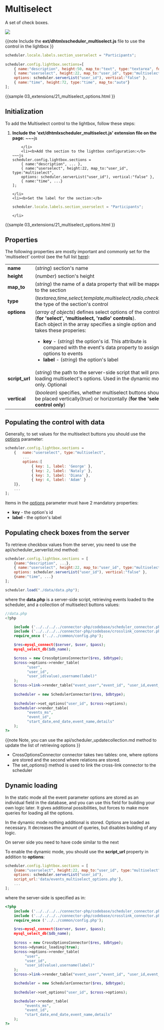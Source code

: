 
 Multiselect 
==============
A set of check boxes.

<img src="multiselect_editor.png"/>

{{note
Include the **ext/dhtmlxscheduler_multiselect.js** file to use the control in the lightbox
}}

~~~js
scheduler.locale.labels.section_userselect = "Participants";
 
scheduler.config.lightbox.sections=[	
	{ name:"description", height:50, map_to:"text", type:"textarea", focus:true },
	{ name:"userselect", height:22, map_to:"user_id", type:"multiselect", 
    options: scheduler.serverList("user_id"), vertical:"false" },
	{ name:"time", height:72, type:"time", map_to:"auto"}	
];
~~~

{{sample
	03_extensions/21_multiselect_options.html
}}


Initialization
-----------------------
To add the Multiselect control to the lightbox, follow these steps:

<ol>
	<li><b>Include the 'ext/dhtmlxscheduler_multiselect.js' extension file on the page:</b>
~~~js
<script src="../codebase/ext/dhtmlxscheduler_multiselect.js"></script>

~~~
	</li>
    <li><b>Add the section to the lightbox configuration:</b>
~~~js
scheduler.config.lightbox.sections = 
	{ name:"description", ... },
	{ name:"userselect", height:22, map_to:"user_id", type:"multiselect", 
    options: scheduler.serverList("user_id"), vertical:"false" },
    { name:"time", ...}
];
~~~
	</li>
    <li><b>Set the label for the section:</b>
~~~js
scheduler.locale.labels.section_userselect = "Participants";
~~~
	</li>
</ol>
     
{{sample
	03_extensions/21_multiselect_options.html
}}

Properties
---------------------------------------------
The following properties are mostly important and commonly set for the 'multiselect' control (see the full list <a href="api/scheduler_lightbox_config.md">here</a>):

<table class="webixdoc_links">
	<tbody>
    	<tr>
			<td class="webixdoc_links0"><b>name</b></td>
			<td>(<i>string</i>) section's name </td>
		</tr>
        <tr>
			<td class="webixdoc_links0"><b>height</b></td>
			<td>(<i>number</i>) section's height</td>
		</tr>
        <tr>
			<td class="webixdoc_links0"><b>map_to</b></td>
			<td>(<i>string</i>) the name of a data property that will be mapped to the section</td>
		</tr>
        <tr>
			<td class="webixdoc_links0"><b>type</b></td>
			<td>(<i>textarea,time,select,template,multiselect,radio,checkbox</i>) the type of the section's control</td>
		</tr>
        <tr>
			<td class="webixdoc_links0"  style="vertical-align: top;"><b>options</b></td>
			<td>(<i>array of objects</i>) defines select options of the control (<b>for 'select', 'multiselect, 'radio' controls</b>).<br> Each object in the array specifies a single option and takes these properies:
            	<ul>
					<li><b>key</b> -   (<i>string</i>) the option's id. This attribute is compared with the event's data property to assign options to events</li>
					<li><b>label</b> -   (<i>string</i>) the option's label</li>
			</ul>
             </td>
		</tr>
        <tr>
			<td class="webixdoc_links0"><b>script_url</b></td>
			<td>(<i>string</i>) the path to the server-side script that will provide loading multiselect's options. Used in the dynamic mode only. Optional</td>
		</tr>
		<tr>
			<td class="webixdoc_links0"><b>vertical</b></td>
			<td>(<i>boolean</i>) specifies, whether multiselect buttons should be placed vertically(<i>true</i>) or horizontally  (<b>for the 'select' control only</b>)</td>
		</tr>
    </tbody>
</table>

Populating the control with data
-------------------------------------------

Generally, to set values for the multiselect buttons you should use the [options](api/scheduler_lightbox_config.md) parameter:

~~~js
scheduler.config.lightbox.sections = 
	{   name:"userselect", type:"multiselect", 
        ...
    	options:[
			{ key: 1, label: 'George' },
			{ key: 2, label: 'Nataly' },
			{ key: 3, label: 'Diana' },
            { key: 4, label: 'Adam' }
	]},
    ...
];
~~~

Items in the  [options](api/scheduler_lightbox_config.md) parameter must have 2 mandatory properties:

- **key** - the option's id
- **label** - the option's label

Populating check boxes from the server
------------------------------------------------------
To retrieve checkbox values from the server, you need to use the api/scheduler_serverlist.md method:

~~~js
scheduler.config.lightbox.sections = [
	{name:"description", ...},
	{ name:"userselect", height:22, map_to:"user_id", type:"multiselect", 
    options: scheduler.serverList("user_id"), vertical:"false" },
	{name:"time", ...}
];

scheduler.load("./data/data.php");
~~~

where the **data.php** is a server-side script, retrieving events loaded to the scheduler, and a collection of multiselect buttons values:

~~~php
//data.php
<?php

	include ('../../../../connector-php/codebase/scheduler_connector.php');
	include ('../../../../connector-php/codebase/crosslink_connector.php');
	require_once ('../../common/config.php');

	$res=mysql_connect($server, $user, $pass);
	mysql_select_db($db_name);

	$cross = new CrossOptionsConnector($res, $dbtype);
	$cross->options->render_table(
          "user",
          "user_id",
          "user_id(value),username(label)"
    );
	$cross->link->render_table("event_user","event_id", "user_id,event_id");
	
	$scheduler = new SchedulerConnector($res, $dbtype);
	
	$scheduler->set_options("user_id", $cross->options);
	$scheduler->render_table(
          "events_ms",
          "event_id",
          "start_date,end_date,event_name,details"
    );
?>
~~~

{{note
Note, you can use the api/scheduler_updatecollection.md method to update the list of retrieving options
}}


- CrossOptionsConnector connector takes two tables: one, where options are stored and the second where relations are stored. 
- The set_options() method is used to link the cross-link connector to the scheduler

Dynamic loading
----------------------------------------------
 
In the static mode all the event parameter options are stored as an individual field in the database, and you can use this field for building your own logic later. 
It gives additional possibilities, but forces to make more queries for loading all the options.
  
  
In the dynamic mode nothing additional is stored. Options are loaded as necessary. It decreases the amount of queries, but disables building of any logic.  

On server side you need to have code similar to the next

To enable the dynamic mode, you should use the **script_url** property in addition to **options**:

~~~js
scheduler.config.lightbox.sections = [
	{name:"userselect", height:22, map_to:"user_id", type:"multiselect", 
	options: scheduler.serverList("user_id"),
    script_url:'data/events_multiselect_options.php'},
    ...
];
~~~

where the server-side is specified as in:
~~~php
<?php
	include ('../../../../connector-php/codebase/scheduler_connector.php');
	include ('../../../../connector-php/codebase/crosslink_connector.php');
	require_once ('../../common/config.php');

	$res=mysql_connect($server, $user, $pass);
	mysql_select_db($db_name);
    
	$cross = new CrossOptionsConnector($res, $dbtype);
	$cross->dynamic_loading(true);
	$cross->options->render_table(
         "user",
         "user_id",
         "user_id(value),username(label)"
    );
	$cross->link->render_table("event_user","event_id", "user_id,event_id");

	$scheduler = new SchedulerConnector($res, $dbtype);
		
	$scheduler->set_options("user_id", $cross->options);

	$scheduler->render_table(
         "events_ms",
         "event_id",
         "start_date,end_date,event_name,details"
    );
?>
~~~







